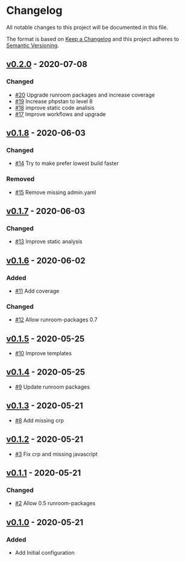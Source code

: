 # Changelog

All notable changes to this project will be documented in this file.

The format is based on [Keep a Changelog](http://keepachangelog.com/en/1.0.0/)
and this project adheres to [Semantic Versioning](http://semver.org/spec/v2.0.0.html).

<!-- changelog-linker -->

## [v0.2.0] - 2020-07-08

### Changed

- [#20] Upgrade runroom packages and increase coverage
- [#19] Increase phpstan to level 8
- [#18] improve static code analisis
- [#17] Improve workflows and upgrade

## [v0.1.8] - 2020-06-03

### Changed

- [#14] Try to make prefer lowest build faster

### Removed

- [#15] Remove missing admin.yaml

## [v0.1.7] - 2020-06-03

### Changed

- [#13] Improve static analysis

## [v0.1.6] - 2020-06-02

### Added

- [#11] Add coverage

### Changed

- [#12] Allow runroom-packages 0.7

## [v0.1.5] - 2020-05-25

- [#10] Improve templates

## [v0.1.4] - 2020-05-25

- [#9] Update runroom packages

## [v0.1.3] - 2020-05-21

- [#8] Add missing crp

## [v0.1.2] - 2020-05-21

- [#3] Fix crp and missing javascript

## [v0.1.1] - 2020-05-21

### Changed

- [#2] Allow 0.5 runroom-packages

## [v0.1.0] - 2020-05-21

### Added

- Add Initial configuration

[v0.1.0]: https://github.com/Runroom/SamplesBundle/compare/0.1.0...v0.1.0
[#2]: https://github.com/Runroom/SamplesBundle/pull/2
[#3]: https://github.com/Runroom/SamplesBundle/pull/3
[v0.1.1]: https://github.com/Runroom/SamplesBundle/compare/v0.1.0...v0.1.1
[#8]: https://github.com/Runroom/SamplesBundle/pull/8
[v0.1.2]: https://github.com/Runroom/SamplesBundle/compare/v0.1.1...v0.1.2
[#9]: https://github.com/Runroom/SamplesBundle/pull/9
[v0.1.4]: https://github.com/Runroom/SamplesBundle/compare/v0.1.3...v0.1.4
[v0.1.3]: https://github.com/Runroom/SamplesBundle/compare/v0.1.2...v0.1.3
[#10]: https://github.com/Runroom/SamplesBundle/pull/10
[v0.1.5]: https://github.com/Runroom/SamplesBundle/compare/v0.1.4...v0.1.5
[#12]: https://github.com/Runroom/SamplesBundle/pull/12
[#11]: https://github.com/Runroom/SamplesBundle/pull/11
[v0.1.6]: https://github.com/Runroom/SamplesBundle/compare/v0.1.5...v0.1.6
[#13]: https://github.com/Runroom/SamplesBundle/pull/13
[v0.1.7]: https://github.com/Runroom/SamplesBundle/compare/v0.1.6...v0.1.7
[#15]: https://github.com/Runroom/SamplesBundle/pull/15
[#14]: https://github.com/Runroom/SamplesBundle/pull/14
[v0.1.8]: https://github.com/Runroom/SamplesBundle/compare/v0.1.7...v0.1.8
[#20]: https://github.com/Runroom/RunroomSamplesBundle/pull/20
[#19]: https://github.com/Runroom/RunroomSamplesBundle/pull/19
[#18]: https://github.com/Runroom/RunroomSamplesBundle/pull/18
[#17]: https://github.com/Runroom/RunroomSamplesBundle/pull/17
[v0.2.0]: https://github.com/Runroom/SamplesBundle/compare/v0.1.8...v0.2.0
